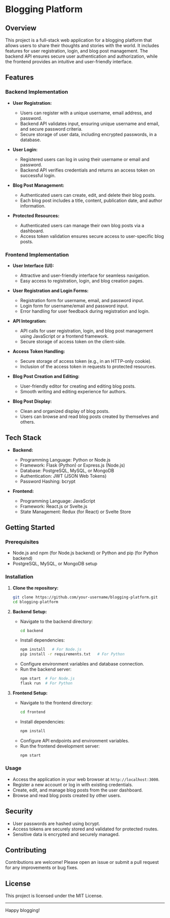 # Blogging Platform

## Overview
This project is a full-stack web application for a blogging platform that allows users to share their thoughts and stories with the world. It includes features for user registration, login, and blog post management. The backend API ensures secure user authentication and authorization, while the frontend provides an intuitive and user-friendly interface.

## Features

### Backend Implementation
- **User Registration:**
  - Users can register with a unique username, email address, and password.
  - Backend API validates input, ensuring unique username and email, and secure password criteria.
  - Secure storage of user data, including encrypted passwords, in a database.

- **User Login:**
  - Registered users can log in using their username or email and password.
  - Backend API verifies credentials and returns an access token on successful login.

- **Blog Post Management:**
  - Authenticated users can create, edit, and delete their blog posts.
  - Each blog post includes a title, content, publication date, and author information.

- **Protected Resources:**
  - Authenticated users can manage their own blog posts via a dashboard.
  - Access token validation ensures secure access to user-specific blog posts.

### Frontend Implementation
- **User Interface (UI):**
  - Attractive and user-friendly interface for seamless navigation.
  - Easy access to registration, login, and blog creation pages.

- **User Registration and Login Forms:**
  - Registration form for username, email, and password input.
  - Login form for username/email and password input.
  - Error handling for user feedback during registration and login.

- **API Integration:**
  - API calls for user registration, login, and blog post management using JavaScript or a frontend framework.
  - Secure storage of access token on the client-side.

- **Access Token Handling:**
  - Secure storage of access token (e.g., in an HTTP-only cookie).
  - Inclusion of the access token in requests to protected resources.

- **Blog Post Creation and Editing:**
  - User-friendly editor for creating and editing blog posts.
  - Smooth writing and editing experience for authors.

- **Blog Post Display:**
  - Clean and organized display of blog posts.
  - Users can browse and read blog posts created by themselves and others.

## Tech Stack

- **Backend:**
  - Programming Language: Python or Node.js
  - Framework: Flask (Python) or Express.js (Node.js)
  - Database: PostgreSQL, MySQL, or MongoDB
  - Authentication: JWT (JSON Web Tokens)
  - Password Hashing: bcrypt

- **Frontend:**
  - Programming Language: JavaScript
  - Framework: React.js or Svelte.js
  - State Management: Redux (for React) or Svelte Store

## Getting Started

### Prerequisites
- Node.js and npm (for Node.js backend) or Python and pip (for Python backend)
- PostgreSQL, MySQL, or MongoDB setup

### Installation

1. **Clone the repository:**
   ```bash
   git clone https://github.com/your-username/blogging-platform.git
   cd blogging-platform
   ```

2. **Backend Setup:**
   - Navigate to the backend directory:
     ```bash
     cd backend
     ```
   - Install dependencies:
     ```bash
     npm install   # For Node.js
     pip install -r requirements.txt   # For Python
     ```
   - Configure environment variables and database connection.
   - Run the backend server:
     ```bash
     npm start  # For Node.js
     flask run  # For Python
     ```

3. **Frontend Setup:**
   - Navigate to the frontend directory:
     ```bash
     cd frontend
     ```
   - Install dependencies:
     ```bash
     npm install
     ```
   - Configure API endpoints and environment variables.
   - Run the frontend development server:
     ```bash
     npm start
     ```

### Usage
- Access the application in your web browser at `http://localhost:3000`.
- Register a new account or log in with existing credentials.
- Create, edit, and manage blog posts from the user dashboard.
- Browse and read blog posts created by other users.

## Security
- User passwords are hashed using bcrypt.
- Access tokens are securely stored and validated for protected routes.
- Sensitive data is encrypted and securely managed.

## Contributing
Contributions are welcome! Please open an issue or submit a pull request for any improvements or bug fixes.

## License
This project is licensed under the MIT License.

---

Happy blogging!
